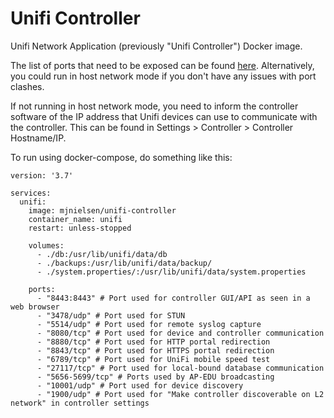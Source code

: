 # Unifi Controller

Unifi Network Application (previously "Unifi Controller") Docker image.

The list of ports that need to be exposed can be found [here](https://help.ui.com/hc/en-us/articles/218506997-UniFi-Ports-Used). Alternatively, you could run in host network mode if you don't have any issues with port clashes.

If not running in host network mode, you need to inform the controller software of the IP address that Unifi devices can use to communicate with the controller. This can be found in Settings > Controller > Controller Hostname/IP.

To run using docker-compose, do something like this:

    version: '3.7'
    
    services:
      unifi:
        image: mjnielsen/unifi-controller
        container_name: unifi
        restart: unless-stopped

        volumes:
          - ./db:/usr/lib/unifi/data/db
          - ./backups:/usr/lib/unifi/data/backup/
          - ./system.properties/:/usr/lib/unifi/data/system.properties

        ports:
          - "8443:8443" # Port used for controller GUI/API as seen in a web browser
          - "3478/udp" # Port used for STUN
          - "5514/udp" # Port used for remote syslog capture
          - "8080/tcp" # Port used for device and controller communication
          - "8880/tcp" # Port used for HTTP portal redirection
          - "8843/tcp" # Port used for HTTPS portal redirection
          - "6789/tcp" # Port used for UniFi mobile speed test
          - "27117/tcp" # Port used for local-bound database communication
          - "5656-5699/tcp" # Ports used by AP-EDU broadcasting
          - "10001/udp" # Port used for device discovery
          - "1900/udp" # Port used for "Make controller discoverable on L2 network" in controller settings
